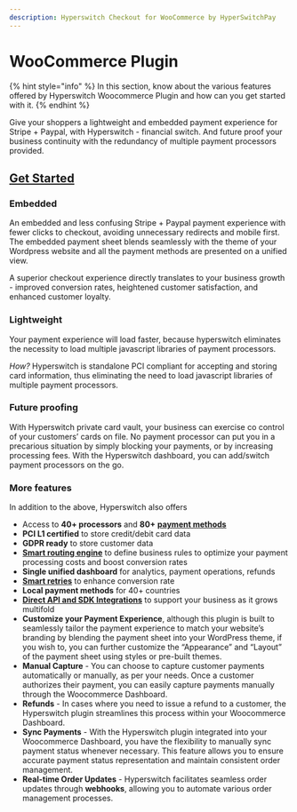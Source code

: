 ```yaml
---
description: Hyperswitch Checkout for WooCommerce by HyperSwitchPay
---
```


# WooCommerce Plugin

{% hint style="info" %}
In this section, know about the various features offered by Hyperswitch Woocommerce Plugin and how can you get started with it.
{% endhint %}

Give your shoppers a lightweight and embedded payment experience for Stripe + Paypal, with Hyperswitch - financial switch. And future proof your business continuity with the redundancy of multiple payment processors provided.

## [Get Started](https://app.payswitcher.com/register)

### Embedded

An embedded and less confusing Stripe + Paypal payment experience with fewer clicks to checkout, avoiding unnecessary redirects and mobile first. The embedded payment sheet blends seamlessly with the theme of your Wordpress website and all the payment methods are presented on a unified view.

A superior checkout experience directly translates to your business growth - improved conversion rates, heightened customer satisfaction, and enhanced customer loyalty.

### Lightweight

Your payment experience will load faster, because hyperswitch eliminates the necessity to load multiple javascript libraries of payment processors.

_How?_ Hyperswitch is standalone PCI compliant for accepting and storing card information, thus eliminating the need to load javascript libraries of multiple payment processors.

### Future proofing

With Hyperswitch private card vault, your business can exercise co control of your customers’ cards on file. No payment processor can put you in a precarious situation by simply blocking your payments, or by increasing processing fees. With the Hyperswitch dashboard, you can add/switch payment processors on the go.

### More features

In addition to the above, Hyperswitch also offers

* Access to **40+ processors** and **80+** [**payment methods**](https://payswitcher.com/docs/paymentMethods/testCredentials)
* **PCI L1 certified** to store credit/debit card data
* **GDPR ready** to store customer data
* [**Smart routing engine**](https://payswitcher.com/docs/features/smartRouter) to define business rules to optimize your payment processing costs and boost conversion rates
* **Single unified dashboard** for analytics, payment operations, refunds
* [**Smart retries**](https://payswitcher.com/docs/features/smartRetries) to enhance conversion rate
* **Local payment methods** for 40+ countries
* [**Direct API and SDK Integrations**](https://api-reference.payswitcher.com/introduction) to support your business as it grows multifold
* **Customize your Payment Experience**, although this plugin is built to seamlessly tailor the payment experience to match your website’s branding by blending the payment sheet into your WordPress theme, if you wish to, you can further customize the “Appearance” and “Layout” of the payment sheet using styles or pre-built themes.
* **Manual Capture** - You can choose to capture customer payments automatically or manually, as per your needs. Once a customer authorizes their payment, you can easily capture payments manually through the Woocommerce Dashboard.
* **Refunds** - In cases where you need to issue a refund to a customer, the Hyperswitch plugin streamlines this process within your Woocommerce Dashboard.
* **Sync Payments** - With the Hyperswitch plugin integrated into your Woocommerce Dashboard, you have the flexibility to manually sync payment status whenever necessary. This feature allows you to ensure accurate payment status representation and maintain consistent order management.
* **Real-time Order Updates** - Hyperswitch facilitates seamless order updates through **webhooks**, allowing you to automate various order management processes.

###
